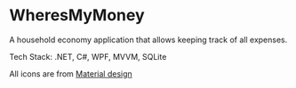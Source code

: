 # WheresMyMoney

A household economy application that allows keeping track of all expenses.

Tech Stack: .NET, C#, WPF, MVVM, SQLite

All icons are from <a href="https://material.io/resources/icons/">Material design</a>